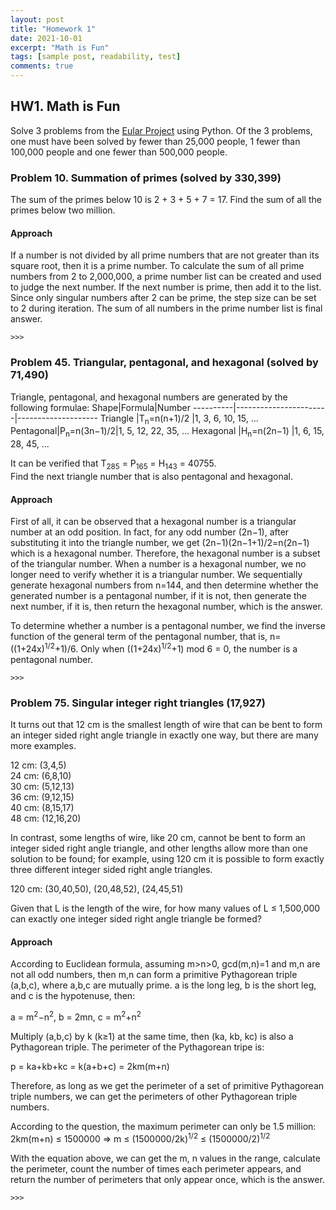 ```yaml
---
layout: post
title: "Homework 1"
date: 2021-10-01
excerpt: "Math is Fun"
tags: [sample post, readability, test]
comments: true
---
```


##  HW1. Math is Fun
Solve 3 problems from the [Eular Project](https://projecteuler.net/archives) using Python. Of the 3 problems, one must have been solved by fewer than 25,000 people, 1 fewer than 100,000 people and one fewer than 500,000 people. 

###  Problem 10. Summation of primes (solved by 330,399)
The sum of the primes below 10 is 2 + 3 + 5 + 7 = 17. 
Find the sum of all the primes below two million.

#### Approach
If a number is not divided by all prime numbers that are not greater than its square root, then it is a prime number. To calculate the sum of all prime numbers from 2 to 2,000,000, a prime number list can be created and used to judge the next number. If the next number is prime, then add it to the list. Since only singular numbers after 2 can be prime, the step size can be set to 2 during iteration. The sum of all numbers in the prime number list is final answer.

```
>>>
```

### Problem 45. Triangular, pentagonal, and hexagonal (solved by 71,490)
Triangle, pentagonal, and hexagonal numbers are generated by the following formulae:
Shape|Formula|Number
----------|-----------------------|--------------------
Triangle  |T<sub>n</sub>=n(n+1)/2 |1, 3, 6, 10, 15, ...
Pentagonal|P<sub>n</sub>=n(3n−1)/2|1, 5, 12, 22, 35, ...
Hexagonal |H<sub>n</sub>=n(2n−1)  |1, 6, 15, 28, 45, ...

It can be verified that T<sub>285</sub> = P<sub>165</sub> = H<sub>143</sub> = 40755.</br>
Find the next triangle number that is also pentagonal and hexagonal.

#### Approach
First of all, it can be observed that a hexagonal number is a triangular number at an odd position. In fact, for any odd number (2n−1), after substituting it into the triangle number, we get (2n−1)(2n−1+1)/2=n(2n−1) which is a hexagonal number. Therefore, the hexagonal number is a subset of the triangular number. When a number is a hexagonal number, we no longer need to verify whether it is a triangular number. We sequentially generate hexagonal numbers from n=144, and then determine whether the generated number is a pentagonal number, if it is not, then generate the next number, if it is, then return the hexagonal number, which is the answer.

To determine whether a number is a pentagonal number, we find the inverse function of the general term of the pentagonal number, that is, n=((1+24x)<sup>1/2</sup>+1)/6. Only when ((1+24x)<sup>1/2</sup>+1) mod 6 = 0, the number is a pentagonal number.

```
>>>
```

### Problem 75. Singular integer right triangles (17,927)
It turns out that 12 cm is the smallest length of wire that can be bent to form an integer sided right angle triangle in exactly one way, but there are many more examples.

12 cm: (3,4,5)</br>
24 cm: (6,8,10)</br>
30 cm: (5,12,13)</br>
36 cm: (9,12,15)</br>
40 cm: (8,15,17)</br>
48 cm: (12,16,20)</br>

In contrast, some lengths of wire, like 20 cm, cannot be bent to form an integer sided right angle triangle, and other lengths allow more than one solution to be found; for example, using 120 cm it is possible to form exactly three different integer sided right angle triangles.

120 cm: (30,40,50), (20,48,52), (24,45,51)

Given that L is the length of the wire, for how many values of L ≤ 1,500,000 can exactly one integer sided right angle triangle be formed?

#### Approach
According to Euclidean formula, assuming m>n>0, gcd(m,n)=1 and m,n are not all odd numbers, then m,n can form a primitive Pythagorean triple (a,b,c), where a,b,c are mutually prime. a is the long leg, b is the short leg, and c is the hypotenuse, then:

a = m<sup>2</sup>−n<sup>2</sup>, b = 2mn, c = m<sup>2</sup>+n<sup>2</sup>

Multiply (a,b,c) by k (k≥1) at the same time, then (ka, kb, kc) is also a Pythagorean triple. The perimeter of the Pythagorean tripe is:

p = ka+kb+kc = k(a+b+c) = 2km(m+n)

Therefore, as long as we get the perimeter of a set of primitive Pythagorean triple numbers, we can get the perimeters of other Pythagorean triple numbers.

According to the question, the maximum perimeter can only be 1.5 million:</br>
2km(m+n) ≤ 1500000 ⇒ m ≤ (1500000/2k)<sup>1/2</sup> ≤ (1500000/2)<sup>1/2</sup>

With the equation above, we can get the m, n values in the range, calculate the perimeter, count the number of times each perimeter appears, and return the number of perimeters that only appear once, which is the answer.

```
>>>
```
